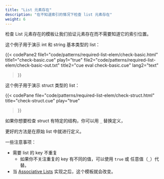 ```yaml
---
title: "List 元素存在"
description: "在不知道索引的情况下检查 list 元素存在"
weight: 6
---
```


检查 List 元素存在的模板让我们验证元素存在而不需要知道它的索引位置。

这个例子用于演示 int 和 string 基本类型的 list：

{{< codePane2
  file1="code/patterns/required-list-elem/check-basic.html" title1="check-basic.cue" play1="true"
  file2="code/patterns/required-list-elem/check-basic-out.txt" title2="cue eval check-basic.cue" lang2="text"
>}}

这个例子用于演示 struct 类型的 list：

{{< codePane
  file="code/patterns/required-list-elem/check-struct.html" title="check-struct.cue" play="true"
>}}

如果你想要检查 struct 有特定的结构，你可以用 `_` 替换定义，

更好的方法是在原始 list 中就进行定义。

一些注意事项：

- 需要 list 的 key 不重复
    - 如果你不关注重复的 key 有不同的值，可以使用 `true` 或 任意值（`_`）代替。
- 当 [Associative Lists](/cueology/futurology/associative-lists/) 实现之后，这个模板就会改变。
